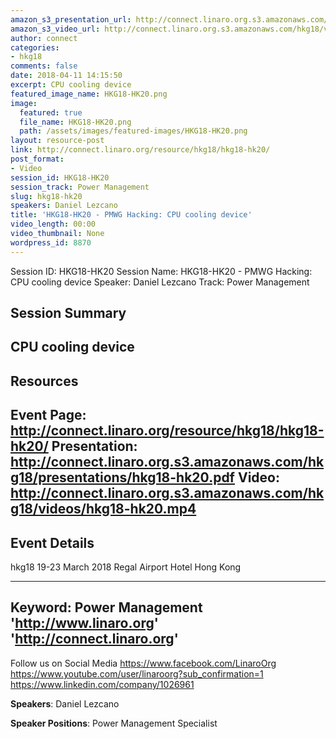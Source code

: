 ```yaml
---
amazon_s3_presentation_url: http://connect.linaro.org.s3.amazonaws.com/hkg18/presentations/hkg18-hk20.pdf
amazon_s3_video_url: http://connect.linaro.org.s3.amazonaws.com/hkg18/videos/hkg18-hk20.mp4
author: connect
categories:
- hkg18
comments: false
date: 2018-04-11 14:15:50
excerpt: CPU cooling device
featured_image_name: HKG18-HK20.png
image:
  featured: true
  file_name: HKG18-HK20.png
  path: /assets/images/featured-images/HKG18-HK20.png
layout: resource-post
link: http://connect.linaro.org/resource/hkg18/hkg18-hk20/
post_format:
- Video
session_id: HKG18-HK20
session_track: Power Management
slug: hkg18-hk20
speakers: Daniel Lezcano
title: 'HKG18-HK20 - PMWG Hacking: CPU cooling device'
video_length: 00:00
video_thumbnail: None
wordpress_id: 8870
---
```


Session ID: HKG18-HK20
Session Name: HKG18-HK20 - PMWG Hacking: CPU cooling device
Speaker: Daniel Lezcano
Track: Power Management


## Session Summary
CPU cooling device
---------------------------------------------------
## Resources
Event Page: http://connect.linaro.org/resource/hkg18/hkg18-hk20/
Presentation: http://connect.linaro.org.s3.amazonaws.com/hkg18/presentations/hkg18-hk20.pdf
Video: http://connect.linaro.org.s3.amazonaws.com/hkg18/videos/hkg18-hk20.mp4
 ---------------------------------------------------
## Event Details
hkg18
19-23 March 2018 
Regal Airport Hotel Hong Kong

---------------------------------------------------
Keyword: Power Management
'http://www.linaro.org'
'http://connect.linaro.org'
---------------------------------------------------
Follow us on Social Media
https://www.facebook.com/LinaroOrg
https://www.youtube.com/user/linaroorg?sub_confirmation=1
https://www.linkedin.com/company/1026961

**Speakers**: Daniel Lezcano

**Speaker Positions**: Power Management Specialist
